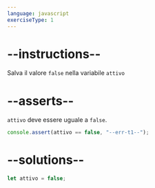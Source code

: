 ```yaml
---
language: javascript
exerciseType: 1
---
```


# --instructions--

Salva il valore `false` nella variabile `attivo`

# --asserts--

`attivo` deve essere uguale a `false`.

```javascript
console.assert(attivo == false, "--err-t1--");
```

# --solutions--

```javascript
let attivo = false;
```
